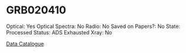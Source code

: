 # GRB020410

Optical: Yes
Optical Spectra: No
Radio: No
Saved on Papers?: No
State: Processed
Status: ADS Exhausted
Xray: No

[Data Catalogue](GRB020410%2016fe976f318f4ff7bb656417081a0106/Data%20Catalogue%20a0e35e5aec3d455da58dee6ce989984a.csv)